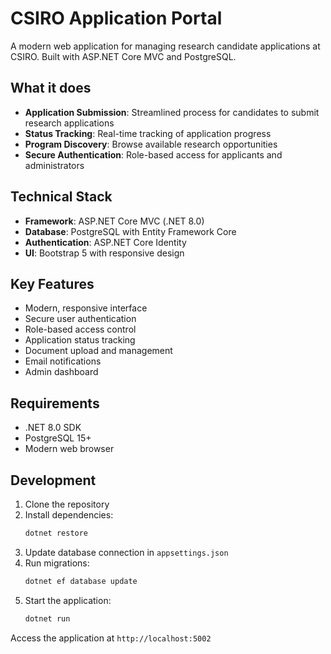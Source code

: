 # CSIRO Application Portal

A modern web application for managing research candidate applications at CSIRO. Built with ASP.NET Core MVC and PostgreSQL.

## What it does

- **Application Submission**: Streamlined process for candidates to submit research applications
- **Status Tracking**: Real-time tracking of application progress
- **Program Discovery**: Browse available research opportunities
- **Secure Authentication**: Role-based access for applicants and administrators

## Technical Stack

- **Framework**: ASP.NET Core MVC (.NET 8.0)
- **Database**: PostgreSQL with Entity Framework Core
- **Authentication**: ASP.NET Core Identity
- **UI**: Bootstrap 5 with responsive design

## Key Features

- Modern, responsive interface
- Secure user authentication
- Role-based access control
- Application status tracking
- Document upload and management
- Email notifications
- Admin dashboard

## Requirements

- .NET 8.0 SDK
- PostgreSQL 15+
- Modern web browser

## Development

1. Clone the repository
2. Install dependencies:
   ```bash
   dotnet restore
   ```
3. Update database connection in `appsettings.json`
4. Run migrations:
   ```bash
   dotnet ef database update
   ```
5. Start the application:
   ```bash
   dotnet run
   ```

Access the application at `http://localhost:5002`